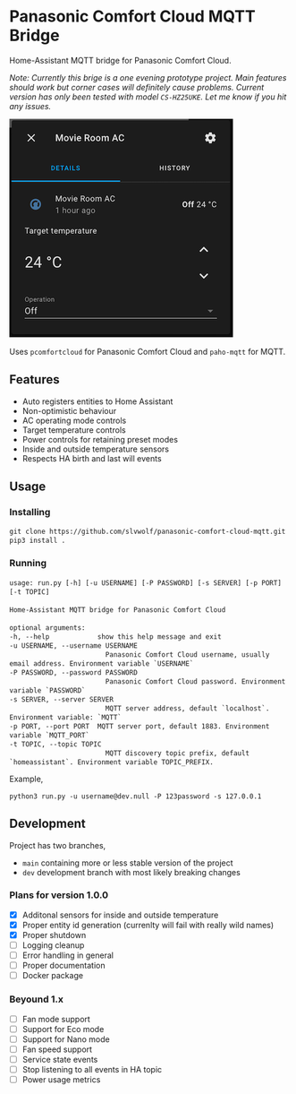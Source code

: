 # Panasonic Comfort Cloud MQTT Bridge
Home-Assistant MQTT bridge for Panasonic Comfort Cloud. 

_Note: Currently this brige is a one evening prototype project. Main features should work but corner cases will definitely cause problems. Current version has only been tested with model `CS-HZ25UKE`. Let me know if you hit any issues._

![HA](/ha-dashboard.png "HA")

Uses `pcomfortcloud` for Panasonic Comfort Cloud and `paho-mqtt` for MQTT.

## Features
- Auto registers entities to Home Assistant
- Non-optimistic behaviour
- AC operating mode controls 
- Target temperature controls
- Power controls for retaining preset modes
- Inside and outside temperature sensors
- Respects HA birth and last will events

## Usage

### Installing

    git clone https://github.com/slvwolf/panasonic-comfort-cloud-mqtt.git
    pip3 install .

### Running

    usage: run.py [-h] [-u USERNAME] [-P PASSWORD] [-s SERVER] [-p PORT] [-t TOPIC]

    Home-Assistant MQTT bridge for Panasonic Comfort Cloud

    optional arguments:
    -h, --help            show this help message and exit
    -u USERNAME, --username USERNAME
                            Panasonic Comfort Cloud username, usually email address. Environment variable `USERNAME`
    -P PASSWORD, --password PASSWORD
                            Panasonic Comfort Cloud password. Environment variable `PASSWORD`
    -s SERVER, --server SERVER
                            MQTT server address, default `localhost`. Environment variable: `MQTT`
    -p PORT, --port PORT  MQTT server port, default 1883. Environment variable `MQTT_PORT`
    -t TOPIC, --topic TOPIC
                            MQTT discovery topic prefix, default `homeassistant`. Environment variable TOPIC_PREFIX.

Example,

    python3 run.py -u username@dev.null -P 123password -s 127.0.0.1


## Development

Project has two branches,
- `main` containing more or less stable version of the project
- `dev` development branch with most likely breaking changes

### Plans for version 1.0.0

- [X] Additonal sensors for inside and outside temperature
- [X] Proper entity id generation (currenlty will fail with really wild names)
- [X] Proper shutdown
- [ ] Logging cleanup
- [ ] Error handling in general
- [ ] Proper documentation
- [ ] Docker package

### Beyound 1.x

- [ ] Fan mode support
- [ ] Support for Eco mode
- [ ] Support for Nano mode
- [ ] Fan speed support
- [ ] Service state events
- [ ] Stop listening to all events in HA topic
- [ ] Power usage metrics